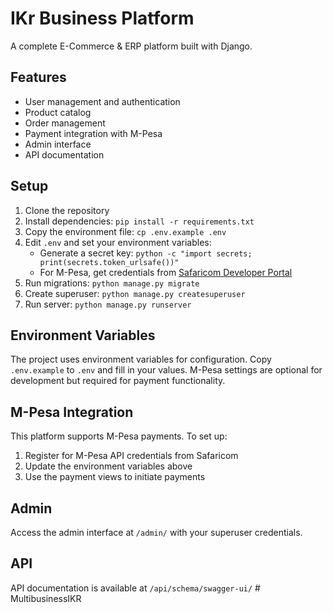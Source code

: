 # IKr Business Platform

A complete E-Commerce & ERP platform built with Django.

## Features

- User management and authentication
- Product catalog
- Order management
- Payment integration with M-Pesa
- Admin interface
- API documentation

## Setup

1. Clone the repository
2. Install dependencies: `pip install -r requirements.txt`
3. Copy the environment file: `cp .env.example .env`
4. Edit `.env` and set your environment variables:
   - Generate a secret key: `python -c "import secrets; print(secrets.token_urlsafe())"`
   - For M-Pesa, get credentials from [Safaricom Developer Portal](https://developer.safaricom.co.ke/)
5. Run migrations: `python manage.py migrate`
6. Create superuser: `python manage.py createsuperuser`
7. Run server: `python manage.py runserver`

## Environment Variables

The project uses environment variables for configuration. Copy `.env.example` to `.env` and fill in your values. M-Pesa settings are optional for development but required for payment functionality.

## M-Pesa Integration

This platform supports M-Pesa payments. To set up:

1. Register for M-Pesa API credentials from Safaricom
2. Update the environment variables above
3. Use the payment views to initiate payments

## Admin

Access the admin interface at `/admin/` with your superuser credentials.

## API

API documentation is available at `/api/schema/swagger-ui/`
#   M u l t i b u s i n e s s I K R  
 